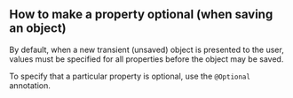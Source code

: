 How to make a property optional (when saving an object)
-------------------------------------------------------

By default, when a new transient (unsaved) object is presented to the
user, values must be specified for all properties before the object may
be saved.

To specify that a particular property is optional, use the `@Optional`
annotation.


